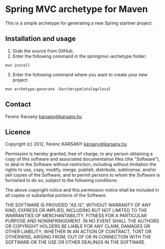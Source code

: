 Spring MVC archetype for Maven
==============================

This is a simple archetype for generating a new Spring startner project.

Installation and usage
----------------------

  1. Grab the source from GitHub.
  2. Enter the following command in the springmvc-archetype folder:

	mvn install
  
  3. Enter the following command where you want to create your new project:
  
	mvn archetype:generate -DarchetypeCatalog=local
	

Contact
-------

Ferenc Karsany <karsany@karsany.hu>

Licence
-------

Copyright (c) 2012, Ferenc KARSANY <karsany@karsany.hu>

Permission is hereby granted, free of charge, to any person obtaining a
copy of this software and associated documentation files (the "Software"),
to deal in the Software without restriction, including without limitation
the rights to use, copy, modify, merge, publish, distribute, sublicense,
and/or sell copies of the Software, and to permit persons to whom the
Software is furnished to do so, subject to the following conditions:

The above copyright notice and this permission notice shall be included
in all copies or substantial portions of the Software.

THE SOFTWARE IS PROVIDED "AS IS", WITHOUT WARRANTY OF ANY KIND, EXPRESS
OR IMPLIED, INCLUDING BUT NOT LIMITED TO THE WARRANTIES OF MERCHANTABILITY,
FITNESS FOR A PARTICULAR PURPOSE AND NONINFRINGEMENT. IN NO EVENT SHALL
THE AUTHORS OR COPYRIGHT HOLDERS BE LIABLE FOR ANY CLAIM, DAMAGES OR OTHER
LIABILITY, WHETHER IN AN ACTION OF CONTRACT, TORT OR OTHERWISE, ARISING
FROM, OUT OF OR IN CONNECTION WITH THE SOFTWARE OR THE USE OR OTHER DEALINGS
IN THE SOFTWARE.